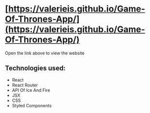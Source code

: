 
# [https://valerieis.github.io/Game-Of-Thrones-App/](https://valerieis.github.io/Game-Of-Thrones-App/) 

Open the link above to view the website<br>

## Technologies used: 
- React
- React Router
- API Of Ice And Fire 
- JSX
- CSS 
- Styled Components


